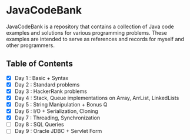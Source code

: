 # JavaCodeBank

JavaCodeBank is a repository that contains a collection of Java code examples and solutions for various programming problems. These examples are intended to serve as references and records for myself and other programmers.

## Table of Contents
- [x] Day 1 : Basic + Syntax
- [x] Day 2 : Standard problems
- [x] Day 3 : HackerRank problems
- [x] Day 4 : Stack, Queue implementations on Array, ArrList, LinkedLists
- [X] Day 5 : String Manipulation + Bonus Q
- [X] Day 6 : I/O +  Serialization, Cloning
- [X] Day 7 : Threading, Synchronization
- [ ] Day 8 : SQL Queries
- [ ] Day 9 : Oracle JDBC + Servlet Form
